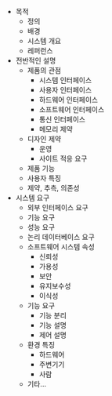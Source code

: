 - 목적
   - 정의
   - 배경
   - 시스템 개요
   - 레퍼런스
- 전반적인 설명
   - 제품의 관점
      - 시스템 인터페이스
      - 사용자 인터페이스
      - 하드웨어 인터페이스
      - 소프트웨어 인터페이스
      - 통신 인터페이스
      - 메모리 제약
   - 디자인 제약
      - 운영
      - 사이트 적응 요구
   - 제품 기능
   - 사용자 특징
   - 제약, 추측, 의존성
- 시스템 요구
   - 외부 인터페이스 요구
   - 기능 요구
   - 성능 요구
   - 논리 데이터베이스 요구
   - 소프트웨어 시스템 속성
      - 신뢰성
      - 가용성
      - 보안
      - 유지보수성
      - 이식성
   - 기능 요구
      - 기능 분리
      - 기능 설명
      - 제어 설명
   - 환경 특징
      - 하드웨어
      - 주변기기
      - 사람
   - 기타...
